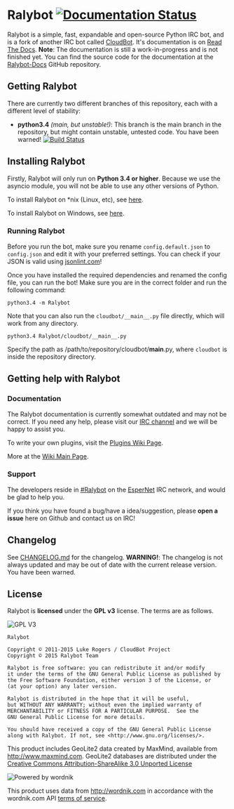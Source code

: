 # Ralybot [![Documentation Status](https://readthedocs.org/projects/ralybot/badge/?version=latest)](https://readthedocs.org/projects/ralybot/?badge=latest)

Ralybot is a simple, fast, expandable and open-source Python IRC bot, and is a fork of another IRC bot called [CloudBot](https://github.com/CloudBotIRC/CloudBot/). It's documentation is on [Read The Docs](https://ralybot.readthedocs.org/en/latest/). **Note**: The documentation is still a work-in-progress and is not finished yet. You can find the source code for the documentation at the [Ralybot-Docs](https://github.com/KamranMackey/Ralybot-Docs) GitHub repository.

## Getting Ralybot

There are currently two different branches of this repository, each with a different level of stability:
 - **python3.4** *(main, but unstable!)*: This branch is the main branch in the repository, but might contain unstable, untested code. You have been warned! [![Build Status](https://travis-ci.org/KamranMackey/Ralybot.svg?branch=python3.4)](https://travis-ci.org/KamranMackey/Ralybot)

## Installing Ralybot

Firstly, Ralybot will only run on **Python 3.4 or higher**. Because we use the asyncio module, you will not be able to use any other versions of Python.

To install Ralybot on *nix (Linux, etc), see [here](https://github.com/CloudBotIRC/CloudBot/wiki/Installing-on-*nix).

To install Ralybot on Windows, see [here](https://github.com/CloudBotIRC/CloudBot/wiki/Installing-on-Windows).


### Running Ralybot

Before you run the bot, make sure you rename `config.default.json` to `config.json` and edit it with your preferred settings. You can check if your JSON is valid using [jsonlint.com](http://jsonlint.com/)!

Once you have installed the required dependencies and renamed the config file, you can run the bot! Make sure you are in the correct folder and run the following command:

```
python3.4 -m Ralybot
```

Note that you can also run the `cloudbot/__main__.py` file directly, which will work from any directory.
```
python3.4 Ralybot/cloudbot/__main__.py
```
Specify the path as /path/to/repository/cloudbot/__main__.py, where `cloudbot` is inside the repository directory.

## Getting help with Ralybot

### Documentation

The Ralybot documentation is currently somewhat outdated and may not be correct. If you need any help, please visit our [IRC channel](irc://irc.esper.net/cloudbot) and we will be happy to assist you.

To write your own plugins, visit the [Plugins Wiki Page](https://github.com/CloudBotIRC/CloudBotRefresh/wiki/Writing-Refresh-Modules).

More at the [Wiki Main Page](https://github.com/CloudBotIRC/CloudBotRefresh/wiki).

### Support

The developers reside in [#Ralybot](irc://irc.esper.net/Ralybot) on the [EsperNet](http://esper.net) IRC network, and would be glad to help you.

If you think you have found a bug/have a idea/suggestion, please **open a issue** here on Github and contact us on IRC!

## Changelog

See [CHANGELOG.md](https://github.com/KamranMackey/Ralybot/blob/master/CHANGELOG.md) for the changelog. **WARNING!**: The changelog is not always updated and may be out of date with the current release version. You have been warned.

## License

Ralybot is **licensed** under the **GPL v3** license. The terms are as follows.

![GPL V3](https://www.gnu.org/graphics/gplv3-127x51.png)

    Ralybot

    Copyright © 2011-2015 Luke Rogers / CloudBot Project
    Copyright © 2015 Ralybot Team

    Ralybot is free software: you can redistribute it and/or modify
    it under the terms of the GNU General Public License as published by
    the Free Software Foundation, either version 3 of the License, or
    (at your option) any later version.

    Ralybot is distributed in the hope that it will be useful,
    but WITHOUT ANY WARRANTY; without even the implied warranty of
    MERCHANTABILITY or FITNESS FOR A PARTICULAR PURPOSE.  See the
    GNU General Public License for more details.

    You should have received a copy of the GNU General Public License
    along with Ralybot. If not, see <http://www.gnu.org/licenses/>.

This product includes GeoLite2 data created by MaxMind, available from
<a href="http://www.maxmind.com">http://www.maxmind.com</a>. GeoLite2 databases are distributed under the [Creative Commons Attribution-ShareAlike 3.0 Unported License](https://creativecommons.org/licenses/by-sa/3.0/)

![Powered by wordnik](https://www.wordnik.com/img/wordnik_badge_a1.png)

This product uses data from <a href="http://wordnik.com">http://wordnik.com</a> in accordance with the wordnik.com API <a href="http://developer.wordnik.com/#!/terms">terms of service</a>.
